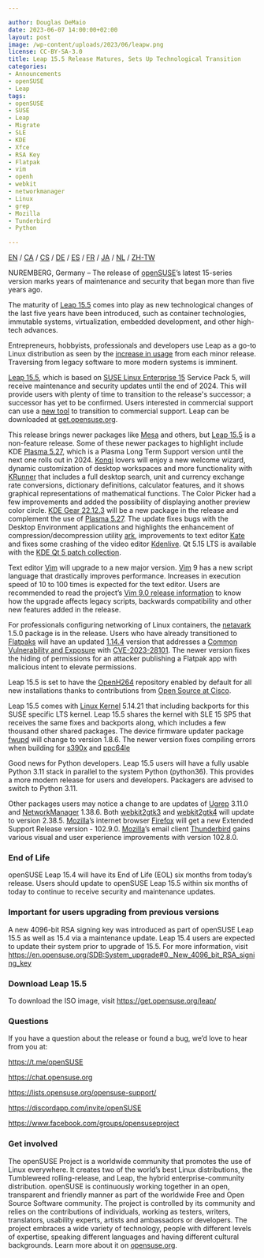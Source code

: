 ```yaml
---

author: Douglas DeMaio 
date: 2023-06-07 14:00:00+02:00
layout: post
image: /wp-content/uploads/2023/06/leapw.png
license: CC-BY-SA-3.0
title: Leap 15.5 Release Matures, Sets Up Technological Transition
categories:
- Announcements
- openSUSE
- Leap
tags:
- openSUSE
- SUSE
- Leap
- Migrate
- SLE
- KDE
- Xfce
- RSA Key
- Flatpak
- vim
- openh
- webkit
- networkmanager
- Linux
- grep
- Mozilla
- Tunderbird
- Python

---
```


[EN](https://news.opensuse.org/2023/06/07/leap-release-matures-sets-up-tech-transition/) / [CA](https://en.opensuse.org/Anunci_de_la_versi%C3%B3_15.5) / [CS](http://cs.opensuse.org/Ozn%C3%A1men%C3%AD_nov%C3%A9ho_vyd%C3%A1n%C3%AD_15.5) / [DE](https://de.opensuse.org/Release_announcement_15.5) / [ES](http://es.opensuse.org/Anuncio_publicaci%C3%B3n_15.5) /  [FR](http://fr.opensuse.org/Annonce_de_version_15.5) / [JA](http://ja.opensuse.org/%E3%83%AA%E3%83%AA%E3%83%BC%E3%82%B9%E3%82%A2%E3%83%8A%E3%82%A6%E3%83%B3%E3%82%B9_15.5) / [NL](http://nl.opensuse.org/Aankondiging_van_uitgave_van_15.5) / [ZH-TW](http://zh-tw.opensuse.org/Release_announcement_15.5)

NUREMBERG, Germany – The release of [openSUSE](https://get.opensuse.org)’s latest 15-series version marks years of maintenance and security that began more than five years ago.

The maturity of [Leap 15.5](https://get.opensuse.org/leap/15.5/) comes into play as new technological changes of the last five years have been introduced, such as container technologies, immutable systems, virtualization, embedded development, and other high-tech advances.

Entrepreneurs, hobbyists, professionals and developers use Leap as a go-to Linux distribution as seen by the [increase in usage](https://metrics.opensuse.org/) from each minor release. Traversing from legacy software to more modern systems is imminent.

[Leap 15.5](https://get.opensuse.org/leap/15.5/), which is based on [SUSE Linux Enterprise 15](https://www.suse.com/products/server/) Service Pack 5, will receive maintenance and security updates until the end of 2024. This will provide users with plenty of time to transition to the release's successor; a successor has yet to be confirmed. Users interested in commercial support can use a [new tool](https://en.opensuse.org/SDB:How_to_migrate_to_SLE) to transition to commercial support. Leap can be downloaded at [get.opensuse.org](https://get.opensuse.org).

This release brings newer packages like [Mesa](https://www.mesa3d.org/) and others, but [Leap 15.5](https://get.opensuse.org/leap/15.5/) is a non-feature release. Some of these newer packages to highlight include KDE [Plasma 5.27](https://kde.org/announcements/plasma/5/5.27.0/), which is a Plasma Long Term Support version until the next one rolls out in 2024. [Konqi](https://community.kde.org/Konqi) lovers will enjoy a new welcome wizard, dynamic customization of desktop workspaces and more functionality with [KRunner](https://userbase.kde.org/Plasma/Krunner) that includes a full desktop search, unit and currency exchange rate conversions, dictionary definitions, calculator features, and it shows graphical representations of mathematical functions. The Color Picker had a few improvements and added the possibility of displaying another preview color circle. [KDE Gear 22.12.3](https://kde.org/announcements/gear/22.12.3/) will be a new package in the release and complement the use of [Plasma 5.27](https://kde.org/announcements/plasma/5/5.27.0/). The update fixes bugs with the Desktop Environment applications and highlights the enhancement of compression/decompression utility [ark](https://apps.kde.org/ark/), improvements to text editor [Kate](https://apps.kde.org/kate/) and fixes some crashing of the video editor [Kdenlive](https://apps.kde.org/kdenlive/). Qt 5.15 LTS is available with the [KDE Qt 5 patch collection](https://dot.kde.org/2021/04/06/announcing-kdes-qt-5-patch-collection).

Text editor [Vim](https://www.vim.org/) will upgrade to a new major version. [Vim](https://www.vim.org/) 9 has a new script language that drastically improves performance. Increases in execution speed of 10 to 100 times is expected for the text editor. Users are recommended to read the project’s [Vim 9.0 release information](https://www.vim.org/vim90.php) to know how the upgrade affects legacy scripts, backwards compatibility and other new features added in the release.

For professionals configuring networking of Linux containers, the [netavark](https://github.com/containers/netavark) 1.5.0 package is in the release. Users who have already transitioned to [Flatpaks](https://flatpak.org/) will have an updated [1.14.4](https://github.com/flatpak/flatpak/releases/tag/1.14.4) version that addresses a [Common Vulnerability and Exposure](https://en.wikipedia.org/wiki/Common_Vulnerabilities_and_Exposures) with [CVE-2023-28101](https://github.com/flatpak/flatpak/security/advisories/GHSA-h43h-fwqx-mpp8). The newer version fixes the hiding of permissions for an attacker publishing a Flatpak app with malicious intent to elevate permissions.

Leap 15.5 is set to have the [OpenH264](https://en.opensuse.org/OpenH264) repository enabled by default for all new installations thanks to contributions from [Open Source at Cisco](https://eti.cisco.com/open-source).

Leap 15.5 comes with [Linux Kernel](https://www.kernel.org/) 5.14.21 that including backports for this SUSE specific LTS kernel. Leap 15.5 shares the kernel with SLE 15 SP5 that receives the same fixes and backports along, which includes a few thousand other shared packages.  The device firmware updater package [fwupd](https://github.com/fwupd/fwupd) will change to version 1.8.6. The newer version fixes compiling errors when building for [s390x](https://en.wikipedia.org/wiki/IBM_System/390) and [ppc64le](https://en.wikipedia.org/wiki/Ppc64)

Good news for Python developers. Leap 15.5 users will have a fully usable Python 3.11 stack in parallel to the system Python (python36).  This provides a more modern release for users and developers. Packagers are advised to switch to Python 3.11.

Other packages users may notice a change to are updates of [Ugrep](https://github.com/Genivia/ugrep) 3.11.0 and [NetworkManager](https://networkmanager.dev/) 1.38.6. Both [webkit2gtk3](https://webkitgtk.org/) and [webkit2gtk4](https://webkitgtk.org/) will update to version 2.38.5. [Mozilla](https://www.mozilla.org/)’s internet browser [Firefox](https://www.mozilla.org/en-US/firefox/new/) will get a new Extended Support Release version - 102.9.0. [Mozilla](https://www.mozilla.org/)’s email client [Thunderbird](https://www.thunderbird.net/en-US/thunderbird/102.8.0/releasenotes/) gains various visual and user experience improvements with version 102.8.0.

### End of Life
openSUSE Leap 15.4 will have its End of Life (EOL) six months from today’s release. Users should update to openSUSE Leap 15.5 within six months of today to continue to receive security and maintenance updates.

### Important for users upgrading from previous versions
A new 4096-bit RSA signing key was introduced as part of openSUSE Leap 15.5 as well as 15.4 via a maintenance update. Leap 15.4 users are expected to update their system prior to upgrade of 15.5. For more information, visit <https://en.opensuse.org/SDB:System_upgrade#0._New_4096_bit_RSA_signing_key>

### Download Leap 15.5
To download the ISO image, visit <https://get.opensuse.org/leap/>

### Questions

If you have a question about the release or found a bug, we’d love to hear from you at:

<https://t.me/openSUSE>

<https://chat.opensuse.org>

<https://lists.opensuse.org/opensuse-support/>

<https://discordapp.com/invite/openSUSE>

<https://www.facebook.com/groups/opensuseproject>

### Get involved

The openSUSE Project is a worldwide community that promotes the use of Linux everywhere. It creates two of the world’s best Linux distributions, the Tumbleweed rolling-release, and Leap, the hybrid enterprise-community distribution. openSUSE is continuously working together in an open, transparent and friendly manner as part of the worldwide Free and Open Source Software community. The project is controlled by its community and relies on the contributions of individuals, working as testers, writers, translators, usability experts, artists and ambassadors or developers. The project embraces a wide variety of technology, people with different levels of expertise, speaking different languages and having different cultural backgrounds. Learn more about it on [opensuse.org](https://opensuse.org).

<meta name="openSUSE, SUSE, Leap, SLE, Enterprise, Linux, RSA Key, python, xfce, kde, vim, flatpak, openh264" content="HTML,CSS,XML,JavaScript">
